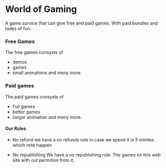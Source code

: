 # World of Gaming

A game survice that can give 
free and paid games. With paid
bundles and lodes of fun. 

### Free Games

The free games consysts of

- demos
- games
- small animations
and meny more.

### Paid games 

The paid games consysts of

- Full games
- better games
- longer animation
and meny more.

#### Our Rules

- No refund
we have a no refunds rule in case we
spend it in 5 minites which mite 
happen

- No republishing
We have a no republishing rule.
The games on this web site with 
out permition from it.
